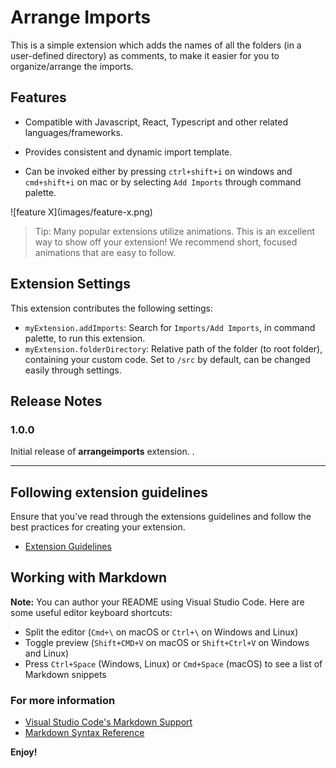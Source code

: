 # Arrange Imports

This is a simple extension which adds the names of all the folders (in a user-defined directory) as comments, to make it easier for you to organize/arrange the imports.

## Features

- Compatible with Javascript, React, Typescript and other related languages/frameworks.

- Provides consistent and dynamic import template.

- Can be invoked either by pressing `ctrl+shift+i` on windows and `cmd+shift+i` on mac or by selecting `Add Imports` through command palette.

\!\[feature X\]\(images/feature-x.png\)

> Tip: Many popular extensions utilize animations. This is an excellent way to show off your extension! We recommend short, focused animations that are easy to follow.

## Extension Settings

This extension contributes the following settings:

- `myExtension.addImports`: Search for `Imports/Add Imports`, in command palette, to run this extension.
- `myExtension.folderDirectory`: Relative path of the folder (to root folder), containing your custom code. Set to `/src` by default, can be changed easily through settings.

## Release Notes

### 1.0.0

Initial release of **arrangeimports** extension.
.

---

## Following extension guidelines

Ensure that you've read through the extensions guidelines and follow the best practices for creating your extension.

- [Extension Guidelines](https://code.visualstudio.com/api/references/extension-guidelines)

## Working with Markdown

**Note:** You can author your README using Visual Studio Code. Here are some useful editor keyboard shortcuts:

- Split the editor (`Cmd+\` on macOS or `Ctrl+\` on Windows and Linux)
- Toggle preview (`Shift+CMD+V` on macOS or `Shift+Ctrl+V` on Windows and Linux)
- Press `Ctrl+Space` (Windows, Linux) or `Cmd+Space` (macOS) to see a list of Markdown snippets

### For more information

- [Visual Studio Code's Markdown Support](http://code.visualstudio.com/docs/languages/markdown)
- [Markdown Syntax Reference](https://help.github.com/articles/markdown-basics/)

**Enjoy!**

